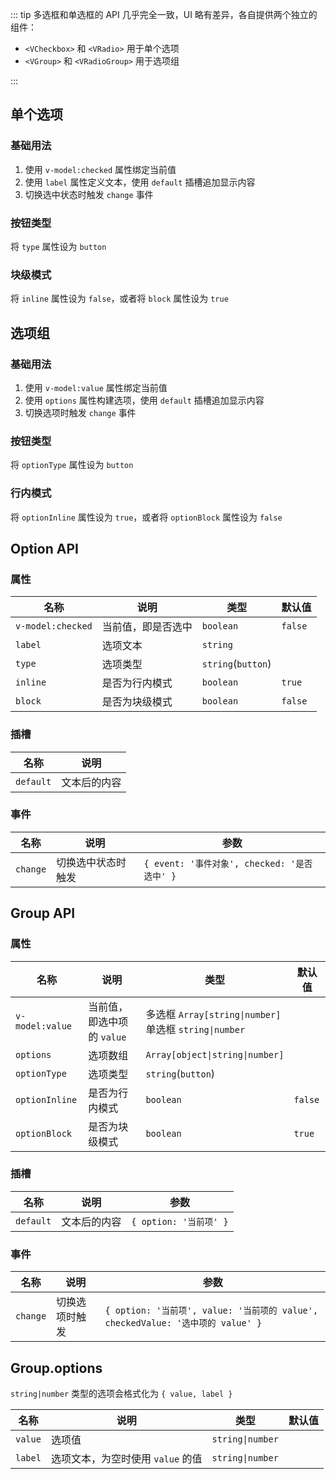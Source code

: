 ::: tip
多选框和单选框的 API 几乎完全一致，UI 略有差异，各自提供两个独立的组件：

- `<VCheckbox>` 和 `<VRadio>` 用于单个选项
- `<VGroup>` 和 `<VRadioGroup>` 用于选项组

:::

## 单个选项

### 基础用法

1. 使用 `v-model:checked` 属性绑定当前值
2. 使用 `label` 属性定义文本，使用 `default` 插槽追加显示内容
3. 切换选中状态时触发 `change` 事件

<preview path="@docs/component/checkbox/demos/option.vue"></preview>

### 按钮类型

将 `type` 属性设为 `button`

<preview path="@docs/component/checkbox/demos/option-type.vue"></preview>

### 块级模式

将 `inline` 属性设为 `false`，或者将 `block` 属性设为 `true`

<preview path="@docs/component/checkbox/demos/option-display.vue"></preview>

## 选项组

### 基础用法

1. 使用 `v-model:value` 属性绑定当前值
2. 使用 `options` 属性构建选项，使用 `default` 插槽追加显示内容
3. 切换选项时触发 `change` 事件

<preview path="@docs/component/checkbox/demos/group.vue"></preview>

### 按钮类型

将 `optionType` 属性设为 `button`

<preview path="@docs/component/checkbox/demos/group-type.vue"></preview>

### 行内模式

将 `optionInline` 属性设为 `true`，或者将 `optionBlock` 属性设为 `false`

<preview path="@docs/component/checkbox/demos/group-display.vue"></preview>

## Option API

### 属性

| 名称              | 说明               | 类型               | 默认值  |
| ----------------- | ------------------ | ------------------ | ------- |
| `v-model:checked` | 当前值，即是否选中 | `boolean`          | `false` |
| `label`           | 选项文本           | `string`           |         |
| `type`            | 选项类型           | `string`(`button`) |         |
| `inline`          | 是否为行内模式     | `boolean`          | `true`  |
| `block`           | 是否为块级模式     | `boolean`          | `false` |

### 插槽

| 名称      | 说明         |
| --------- | ------------ |
| `default` | 文本后的内容 |

### 事件

| 名称     | 说明               | 参数                                         |
| -------- | ------------------ | -------------------------------------------- |
| `change` | 切换选中状态时触发 | `{ event: '事件对象', checked: '是否选中' }` |

## Group API

### 属性

| 名称            | 说明                       | 类型                                                        | 默认值  |
| --------------- | -------------------------- | ----------------------------------------------------------- | ------- |
| `v-model:value` | 当前值，即选中项的 `value` | 多选框 `Array[string\|number]` <br> 单选框 `string\|number` |         |
| `options`       | 选项数组                   | `Array[object\|string\|number]`                             |         |
| `optionType`    | 选项类型                   | `string`(`button`)                                          |         |
| `optionInline`  | 是否为行内模式             | `boolean`                                                   | `false` |
| `optionBlock`   | 是否为块级模式             | `boolean`                                                   | `true`  |

### 插槽

| 名称      | 说明         | 参数                   |
| --------- | ------------ | ---------------------- |
| `default` | 文本后的内容 | `{ option: '当前项' }` |

### 事件

| 名称     | 说明           | 参数                                                                            |
| -------- | -------------- | ------------------------------------------------------------------------------- |
| `change` | 切换选项时触发 | `{ option: '当前项', value: '当前项的 value', checkedValue: '选中项的 value' }` |

## Group.options

`string|number` 类型的选项会格式化为 `{ value, label }`

| 名称    | 说明                              | 类型             | 默认值 |
| ------- | --------------------------------- | ---------------- | ------ |
| `value` | 选项值                            | `string\|number` |        |
| `label` | 选项文本，为空时使用 `value` 的值 | `string\|number` |        |
